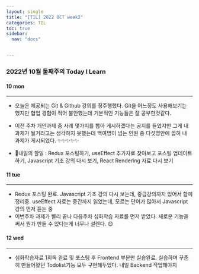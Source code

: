 ```yaml
---
layout: single
title: "[TIL] 2022 OCT week2"
categories: TIL
toc: true
sidebar:
  nav: "docs"


---
```


### 2022년 10월 둘째주의 Today I Learn



#### 10 mon

---

- 오늘은 제공되는 Git & Github 강의를 정주행했다. Git을 어느정도 사용해보기는 했지만 협업 경험이 적어 불안했는데 기본적인 기능들은 잘 공부한것같다.

- 이전 주차 개인과제 중 사례 몇가지를 뽑아 게시하겠다는 공지를 들었지만 그게 내 과제가 될거라고는 생각하지 못했는데 백여명이 넘는 인원 중 다섯명안에 꼽혀 내 과제가 게시되었다. ✨✨✨✨✨ 

- 📒내일의 할일 : Redux 포스팅하기, useEffect 추가자료 찾아보고 포스팅 업데이트하기, Javascript 기초 강의 다시 보기, React Rendering 자료 다시 보기

  

#### 11 tue

---

- Redux 포스팅 완료. Javascript 기초 강의 다시 보는데, 중급강의까지 있어서 함께 정리중.  useEffect 자료는 중간까지 읽었는데, 모르는 단어가 많아서 Javascript 강의 먼저 듣는 중
- 이번주차 과제가 빨리 끝나 다음주차 심화학습 자료를 먼저 받았다. 새로운 기능을 써서 뭔가 만들 수 있다는게 너무나 설렌다. 😍



#### 12 wed

---

- 심화학습자료 1회독 완료 및 포스팅 후 Frontend 부분만 실습완료. 실습하며 꾸준히 만들어왔던 Todolist기능 모두 구현해두었다. 내일 Backend 작업해야지

  





